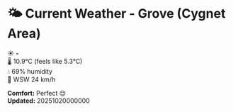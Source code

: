 # 🌤️ Current Weather - Grove (Cygnet Area)

☀️ **-**  
🌡️ 10.9°C (feels like 5.3°C)  
💧 69% humidity  
💨 WSW 24 km/h  

**Comfort:** Perfect 😌  
**Updated:** 20251020000000
